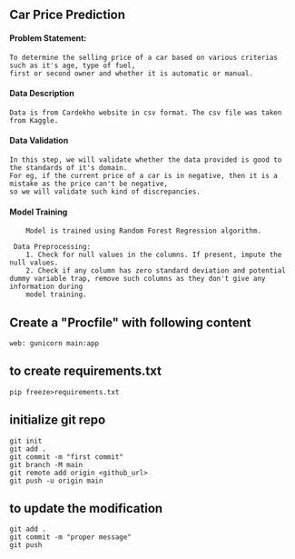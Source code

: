 ## Car Price Prediction

#### Problem Statement:
    
    To determine the selling price of a car based on various criterias such as it's age, type of fuel, 
	first or second owner and whether it is automatic or manual.
    
#### Data Description
    
	Data is from Cardekho website in csv format. The csv file was taken from Kaggle.
    
#### Data Validation
    
	In this step, we will validate whether the data provided is good to the standards of it's domain. 
	For eg, if the current price of a car is in negative, then it is a mistake as the price can't be negative, 
	so we will validate such kind of discrepancies.

     
#### Model Training
      
		Model is trained using Random Forest Regression algorithm.
		
     Data Preprocessing: 
        1. Check for null values in the columns. If present, impute the null values.
        2. Check if any column has zero standard deviation and potential dummy variable trap, remove such columns as they don't give any information during 
        model training.
    

## Create a "Procfile" with following content
```
web: gunicorn main:app
```

## to create requirements.txt

```buildoutcfg
pip freeze>requirements.txt
```

## initialize git repo

```
git init
git add .
git commit -m "first commit"
git branch -M main
git remote add origin <github_url>
git push -u origin main
```

## to update the modification

```
git add .
git commit -m "proper message"
git push 
```
